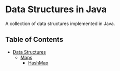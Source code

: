 # Data Structures in Java

A collection of data structures implemented in Java.

## Table of Contents

- [Data Structures](src/main/java/com/borrelunde/datastructures/README.md)
  - [Maps](src/main/java/com/borrelunde/datastructures/maps/README.md)
    - [HashMap](src/main/java/com/borrelunde/datastructures/maps/HashMap.java)